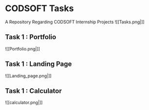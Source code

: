 # CODSOFT Tasks
A Repository Regarding CODSOFT Internship Projects
![[Tasks.png|]]

## Task 1 : Portfolio
![[Portfolio.png|]]

## Task 1 : Landing Page
![[Landing_page.png|]]

## Task 1 : Calculator
![[calculator.png|]]
